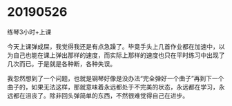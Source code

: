 # 20190526

练琴3小时+上课

今天上课弹成屎，我觉得我还是有点急躁了。毕竟手头上几首作业都在加速中，以为自己也能在课上弹出那样的速度，而实际上那样的速度也只在平时练习中出现了几次而已。于是就是各种断，各种失误。

我忽然想到了一个问题，也就是钢琴好像是没办法“完全弹好一个曲子”再到下一个曲子的，如果无法这样，那就意味着永远都处于不完美的状态，永远都在学习，永远都在沮丧了。除非回头弹简单的东西，不然很难觉得自己在进步。
